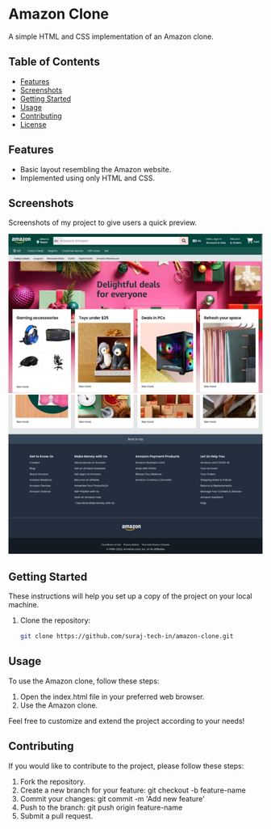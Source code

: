 # Amazon Clone

A simple HTML and CSS implementation of an Amazon clone.

## Table of Contents

- [Features](#features)
- [Screenshots](#screenshots)
- [Getting Started](#getting-started)
- [Usage](#usage)
- [Contributing](#contributing)
- [License](#license)


## Features

- Basic layout resembling the Amazon website.
- Implemented using only HTML and CSS.

## Screenshots

Screenshots of my project to give users a quick preview.

![Screenshot 1](screenshot/screen.jpg)
![Screenshot 2](screenshot/screen2.jpg)

## Getting Started

These instructions will help you set up a copy of the project on your local machine.

1. Clone the repository:

   ```bash
   git clone https://github.com/suraj-tech-in/amazon-clone.git

## Usage

To use the Amazon clone, follow these steps:

1. Open the index.html file in your preferred web browser.
2. Use the Amazon clone.

Feel free to customize and extend the project according to your needs!

## Contributing

If you would like to contribute to the project, please follow these steps:

 1.   Fork the repository.
 2.   Create a new branch for your feature: git checkout -b feature-name
 3.   Commit your changes: git commit -m 'Add new feature'
 4.   Push to the branch: git push origin feature-name
 5.   Submit a pull request.
